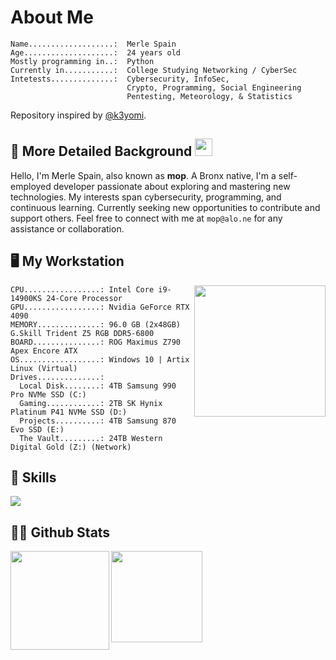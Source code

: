 # About Me
```
Name...................:  Merle Spain
Age....................:  24 years old
Mostly programming in..:  Python
Currently in...........:  College Studying Networking / CyberSec
Intetests..............:  Cybersecurity, InfoSec,
                          Crypto, Programming, Social Engineering
                          Pentesting, Meteorology, & Statistics
```

<div align="left">

Repository inspired by [@k3yomi](https://github.com/k3yomi).

</div>

## 📙 More Detailed Background <img src="https://media.giphy.com/media/hvRJCLFzcasrR4ia7z/giphy.gif" width="28"> 
Hello, I'm Merle Spain, also known as **mop**. A Bronx native, I'm a self-employed developer passionate about exploring and mastering new technologies. My interests span cybersecurity, programming, and continuous learning. Currently seeking new opportunities to contribute and support others. Feel free to connect with me at ``mop@alo.ne`` for any assistance or collaboration.

## 🖥️ My Workstation
<div>


  <div>
      <img align="right" height="210vh" src="https://upload.wikimedia.org/wikipedia/commons/3/3d/1_120_transparent.png">
  </div>
</div>

```
CPU.................: Intel Core i9-14900KS 24-Core Processor
GPU.................: Nvidia GeForce RTX 4090
MEMORY..............: 96.0 GB (2x48GB) G.Skill Trident Z5 RGB DDR5-6800
BOARD...............: ROG Maximus Z790 Apex Encore ATX
OS..................: Windows 10 | Artix Linux (Virtual)
Drives..............:
  Local Disk........: 4TB Samsung 990 Pro NVMe SSD (C:)
  Gaming............: 2TB SK Hynix Platinum P41 NVMe SSD (D:)
  Projects..........: 4TB Samsung 870 Evo SSD (E:)
  The Vault.........: 24TB Western Digital Gold (Z:) (Network)
```

## 💼 Skills
  <a href="https://skillicons.dev">
    <img src="https://skillicons.dev/icons?i=apple,arch,atom,aws,bash,blender,c,cs,cpp,cloudflare,css,dart,debian,discord,discordjs,docker,dotnet,electron,figma,github,githubactions,gitlab,gmail,go,html,instagram,java,js,kali,linkedin,linux,lua,mysql,nodejs,npm,ps,php,postgres,powershell,py,raspberrypi,redhat,replit,ruby,rust,sqlite,stackoverflow,sublime,scala,svelte,svg,swift,tailwind,twitter,ts,ubuntu,vercel,vim,vscode,vscodium,windows,wordpress" />
  </a>

## 👨‍💻 Github Stats  
<div>
<img align="left" height="158vh"  src="https://github-readme-stats.vercel.app/api/top-langs/?username=mop9&theme=dracula&hide_border=false&include_all_commits=false&count_private=true&layout=compact">
<img align="left" height="146vh" src="https://github-readme-stats.vercel.app/api?username=mop9&theme=dracula&hide_border=false&include_all_commits=false&count_private=true">
</div>
